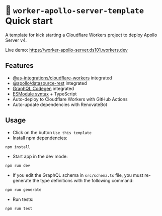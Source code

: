 # 👷 `worker-apollo-server-template` Quick start

A template for kick starting a Cloudflare Workers project to deploy Apollo Server v4.

Live demo: https://worker-apollo-server.ds101.workers.dev

## Features

- [@as-integrations/cloudflare-workers](https://www.npmjs.com/package/@as-integrations/cloudflare-workers) integrated
- [@apollo/datasource-rest](https://www.npmjs.com/package/@apollo/datasource-rest) integrated
- [GraphQL Codegen](https://the-guild.dev/graphql/codegen) integrated
- [ESModule syntax](https://developers.cloudflare.com/workers/reference/migrate-to-module-workers/) + TypeScript
- Auto-deploy to Cloudflare Workers with GitHub Actions
- Auto-update dependencies with RenovateBot

## Usage

- Click on the button `Use this template`
- Install npm dependencies:

```bash
npm install
```

- Start app in the dev mode:

```bash
npm run dev
```

- If you edit the GraphQL schema in `src/schema.ts` file, you must re-generate the type definitions with the following command:

```bash
npm run generate
```

- Run tests:

```bash
npm run test
```
